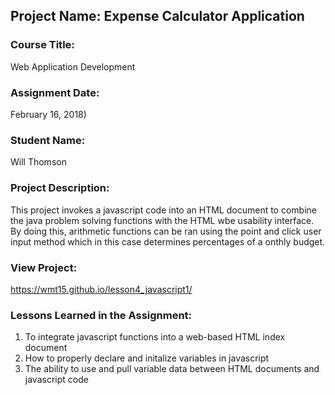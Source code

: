 ## Project Name:  Expense Calculator Application

### Course Title:
Web Application Development

### Assignment Date:  
February 16, 2018)

### Student Name:  
Will Thomson

### Project Description:
This project invokes a javascript code into an HTML document to combine the java problem solving functions with the HTML wbe usability interface. By doing this, arithmetic functions can be ran using the point and click user input method which in this case determines percentages of a onthly budget.

### View Project:
https://wmt15.github.io/lesson4_javascript1/

### Lessons Learned in the Assignment:
1. To integrate javascript functions into a web-based HTML index document
2. How to properly declare and initalize variables in javascript
3. The ability to use and pull variable data between HTML documents and javascript code



